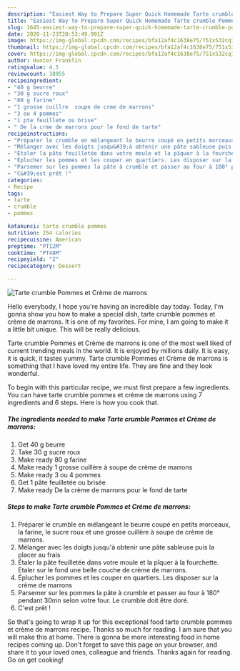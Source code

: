 ```yaml
---
description: "Easiest Way to Prepare Super Quick Homemade Tarte crumble Pommes et Crème de marrons"
title: "Easiest Way to Prepare Super Quick Homemade Tarte crumble Pommes et Crème de marrons"
slug: 1645-easiest-way-to-prepare-super-quick-homemade-tarte-crumble-pommes-et-creme-de-marrons
date: 2020-11-23T20:53:49.991Z
image: https://img-global.cpcdn.com/recipes/bfa12af4c1638e75/751x532cq70/tarte-crumble-pommes-et-creme-de-marrons-photo-principale-de-la-recette.jpg
thumbnail: https://img-global.cpcdn.com/recipes/bfa12af4c1638e75/751x532cq70/tarte-crumble-pommes-et-creme-de-marrons-photo-principale-de-la-recette.jpg
cover: https://img-global.cpcdn.com/recipes/bfa12af4c1638e75/751x532cq70/tarte-crumble-pommes-et-creme-de-marrons-photo-principale-de-la-recette.jpg
author: Hunter Franklin
ratingvalue: 4.5
reviewcount: 38955
recipeingredient:
- "40 g beurre"
- "30 g sucre roux"
- "80 g farine"
- "1 grosse cuillre  soupe de crme de marrons"
- "3 ou 4 pommes"
- "1 pte feuillete ou brise"
- " De la crme de marrons pour le fond de tarte"
recipeinstructions:
- "Préparer le crumble en mélangeant le beurre coupé en petits morceaux, la farine, le sucre roux et une grosse cuillère à soupe de crème de marrons."
- "Mélanger avec les doigts jusqu&#39;à obtenir une pâte sableuse puis la placer au frais"
- "Étaler la pâte feuilletée dans votre moule et la pîquer à la fourchette. Etaler sur le fond une belle couche de crème de marrons."
- "Éplucher les pommes et les couper en quartiers. Les disposer sur la crème de marrons"
- "Parsemer sur les pommes la pâte à crumble et passer au four à 180° pendant 30mn selon votre four. Le crumble doit être doré."
- "C&#39;est prêt !"
categories:
- Recipe
tags:
- tarte
- crumble
- pommes

katakunci: tarte crumble pommes 
nutrition: 254 calories
recipecuisine: American
preptime: "PT12M"
cooktime: "PT48M"
recipeyield: "2"
recipecategory: Dessert

---
```



![Tarte crumble Pommes et Crème de marrons](https://img-global.cpcdn.com/recipes/bfa12af4c1638e75/751x532cq70/tarte-crumble-pommes-et-creme-de-marrons-photo-principale-de-la-recette.jpg)

Hello everybody, I hope you're having an incredible day today. Today, I'm gonna show you how to make a special dish, tarte crumble pommes et crème de marrons. It is one of my favorites. For mine, I am going to make it a little bit unique. This will be really delicious.

Tarte crumble Pommes et Crème de marrons is one of the most well liked of current trending meals in the world. It is enjoyed by millions daily. It is easy, it is quick, it tastes yummy. Tarte crumble Pommes et Crème de marrons is something that I have loved my entire life. They are fine and they look wonderful.




To begin with this particular recipe, we must first prepare a few ingredients. You can have tarte crumble pommes et crème de marrons using 7 ingredients and 6 steps. Here is how you cook that.

<!--inarticleads1-->

##### The ingredients needed to make Tarte crumble Pommes et Crème de marrons:

1. Get 40 g beurre
1. Take 30 g sucre roux
1. Make ready 80 g farine
1. Make ready 1 grosse cuillère à soupe de crème de marrons
1. Make ready 3 ou 4 pommes
1. Get 1 pâte feuilletée ou brisée
1. Make ready  De la crème de marrons pour le fond de tarte




<!--inarticleads2-->

##### Steps to make Tarte crumble Pommes et Crème de marrons:

1. Préparer le crumble en mélangeant le beurre coupé en petits morceaux, la farine, le sucre roux et une grosse cuillère à soupe de crème de marrons.
1. Mélanger avec les doigts jusqu&#39;à obtenir une pâte sableuse puis la placer au frais
1. Étaler la pâte feuilletée dans votre moule et la pîquer à la fourchette. Etaler sur le fond une belle couche de crème de marrons.
1. Éplucher les pommes et les couper en quartiers. Les disposer sur la crème de marrons
1. Parsemer sur les pommes la pâte à crumble et passer au four à 180° pendant 30mn selon votre four. Le crumble doit être doré.
1. C&#39;est prêt !




So that's going to wrap it up for this exceptional food tarte crumble pommes et crème de marrons recipe. Thanks so much for reading. I am sure that you will make this at home. There is gonna be more interesting food in home recipes coming up. Don't forget to save this page on your browser, and share it to your loved ones, colleague and friends. Thanks again for reading. Go on get cooking!
